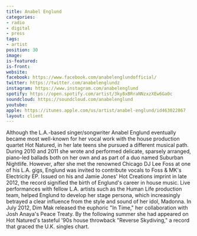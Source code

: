 ```yaml
---
title: Anabel Englund
categories:
- radio
- digital
- press
tags:
- artist
position: 30
image: 
is-featured: 
is-front: 
website: 
facebook: https://www.facebook.com/anabelenglundofficial/
twitter: https://twitter.com/anabelenglundz
instagram: https://www.instagram.com/anabelenglund
spotify: https://open.spotify.com/artist/3ky8xBRraNNzxzXEw6Ga0c
soundcloud: https://soundcloud.com/anabelenglund
youtube: 
apple: https://itunes.apple.com/us/artist/anabel-englund/id463022867
layout: client
---
```


Although the L.A.-based singer/songwriter Anabel Englund eventually became most well-known for her vocal work with the house production quartet Hot Natured, in her late teens she pursued a different musical path. During 2010 and 2011 she wrote and performed delicate, sparsely arranged, piano-led ballads both on her own and as part of a duo named Suburban Nightlife. However, after she met the renowned Chicago DJ Lee Foss at one of his L.A. gigs, Englund was invited to contribute vocals to Foss & MK's Electricity EP. Issued on his and Jamie Jones' Hot Creations imprint in late 2012, the record signified the birth of Englund's career in house music. Live performances with fellow L.A. artists such as the Human Life production team, helped Englund to develop her stage persona, which increasingly betrayed a clear influence from the style and sound of her idol, Madonna. In July 2012, Dim Mak released the euphoric "In Time," her collaboration with Josh Anaya's Peace Treaty. By the following summer she had appeared on Hot Natured's tasteful '90s house throwback "Reverse Skydiving," a record that graced the U.K. singles chart.